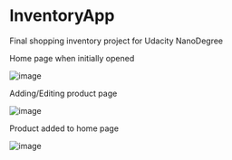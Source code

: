 # InventoryApp
Final shopping inventory project for Udacity NanoDegree

Home page when initially opened

![image](https://user-images.githubusercontent.com/30839650/39489348-c7e9b8aa-4d4a-11e8-928e-db36e3fbed54.png)

Adding/Editing product page

![image](https://user-images.githubusercontent.com/30839650/39489374-e51048a4-4d4a-11e8-90f3-0457ebd8ea19.png)

Product added to home page

![image](https://user-images.githubusercontent.com/30839650/39489387-f2718080-4d4a-11e8-80ba-db2ff42dc2bb.png)
